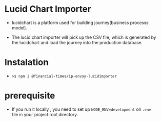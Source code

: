 # Lucid Chart Importer

- lucidchart is a platform used for building journey(business processs model).

- The lucid chart importer will pick up the CSV file, which is generated by the lucidchart and load the journey into the production database.

# Instalation
- `>$ npm i @financial-times/ip-envoy-lucidimporter`

# prerequisite 
- If you run it locally , you need to set up `NODE_ENV=development` on `.env` file in your project root directory.  